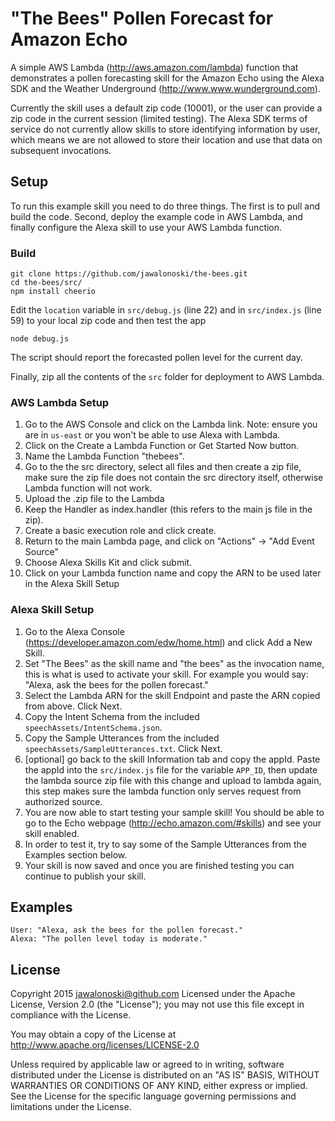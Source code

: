 # "The Bees" Pollen Forecast for Amazon Echo

A simple AWS Lambda (http://aws.amazon.com/lambda) function that demonstrates a pollen forecasting skill for the Amazon Echo using the Alexa SDK and the Weather Underground (http://www.www.wunderground.com).

Currently the skill uses a default zip code (10001), or the user can provide a zip code in the
current session (limited testing).
The Alexa SDK terms of service do not currently allow skills to store identifying information by user, which
means we are not allowed to store their location and use that data on subsequent invocations.

## Setup
To run this example skill you need to do three things. The first is to pull and build the code. Second, deploy the example code in AWS Lambda, and finally configure the Alexa skill to use your AWS Lambda function.

### Build

    git clone https://github.com/jawalonoski/the-bees.git
    cd the-bees/src/
    npm install cheerio

Edit the `location` variable in `src/debug.js` (line 22) and in `src/index.js` (line 59) to your local
zip code and then test the app

    node debug.js

The script should report the forecasted pollen level for the current day.

Finally, zip all the contents of the `src` folder for deployment to AWS Lambda.


### AWS Lambda Setup
1. Go to the AWS Console and click on the Lambda link. Note: ensure you are in `us-east` or you won't be able to use Alexa with Lambda.
2. Click on the Create a Lambda Function or Get Started Now button.
3. Name the Lambda Function "thebees".
4. Go to the the src directory, select all files and then create a zip file, make sure the zip file does not contain the src directory itself, otherwise Lambda function will not work.
5. Upload the .zip file to the Lambda
6. Keep the Handler as index.handler (this refers to the main js file in the zip).
7. Create a basic execution role and click create.
8. Return to the main Lambda page, and click on "Actions" -> "Add Event Source"
9. Choose Alexa Skills Kit and click submit.
10. Click on your Lambda function name and copy the ARN to be used later in the Alexa Skill Setup

### Alexa Skill Setup
1. Go to the Alexa Console (https://developer.amazon.com/edw/home.html) and click Add a New Skill.
2. Set "The Bees" as the skill name and "the bees" as the invocation name, this is what is used to activate your skill. For example you would say: "Alexa, ask the bees for the pollen forecast."
3. Select the Lambda ARN for the skill Endpoint and paste the ARN copied from above. Click Next.
4. Copy the Intent Schema from the included
`speechAssets/IntentSchema.json`.
5. Copy the Sample Utterances from the included `speechAssets/SampleUtterances.txt`. Click Next.
6. [optional] go back to the skill Information tab and copy the appId. Paste the appId into the `src/index.js` file for the variable `APP_ID`,
then update the lambda source zip file with this change and upload to lambda again, this step makes sure the lambda function only serves request from authorized source.
7. You are now able to start testing your sample skill! You should be able to go to the Echo webpage (http://echo.amazon.com/#skills) and see your skill enabled.
8. In order to test it, try to say some of the Sample Utterances from the Examples section below.
9. Your skill is now saved and once you are finished testing you can continue to publish your skill.

## Examples
    User: "Alexa, ask the bees for the pollen forecast."
    Alexa: "The pollen level today is moderate."

## License

Copyright 2015 jawalonoski@github.com Licensed under the Apache License, Version 2.0 (the "License"); you may not use this file except in compliance with the License.

You may obtain a copy of the License at http://www.apache.org/licenses/LICENSE-2.0

Unless required by applicable law or agreed to in writing, software distributed under the License is distributed on an "AS IS" BASIS, WITHOUT WARRANTIES OR CONDITIONS OF ANY KIND, either express or implied. See the License for the specific language governing permissions and limitations under the License.
